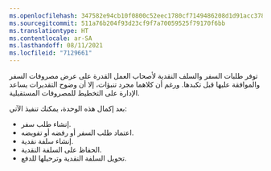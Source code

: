 ```yaml
---
ms.openlocfilehash: 347582e94cb10f0800c52eec1780cf7149486208d1d91acc3784317c4963cbf2
ms.sourcegitcommit: 511a76b204f93d23cf9f7a70059525f79170f6bb
ms.translationtype: HT
ms.contentlocale: ar-SA
ms.lasthandoff: 08/11/2021
ms.locfileid: "7129661"
---
```

توفر طلبات السفر والسلف النقدية لأصحاب العمل القدرة على عرض مصروفات السفر والموافقة عليها قبل تكبدها. ورغم أن كلاهما مجرد تنبؤات، إلا أن وضوح التقديرات يساعد الإدارة على التخطيط للمصروفات المستقبلية. 

بعد إكمال هذه الوحدة، يمكنك تنفيذ الآتي:

- إنشاء طلب سفر.
- اعتماد طلب السفر أو رفضه أو تفويضه.
- إنشاء سلفة نقدية.
- الحفاظ على السلفة النقدية.
- تحويل السلفة النقدية وترحيلها للدفع.

